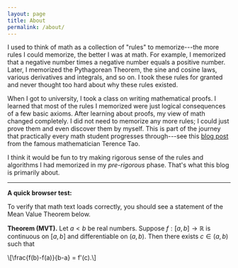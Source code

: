 ```yaml
---
layout: page
title: About
permalink: /about/
---
```


I used to think of math as a collection of "rules" to memorize---the more rules I could memorize, the better I was at math. For example, I memorized that a negative number times a negative number equals a positive number. Later, I memorized the Pythagorean Theorem, the sine and cosine laws, various derivatives and integrals, and so on. I took these rules for granted and never thought too hard about why these rules existed.

When I got to university, I took a class on writing mathematical proofs. I learned that most of the rules I memorized were just logical consequences of a few basic axioms. After learning about proofs, my view of math changed completely. I did not need to memorize any more rules; I could just prove them and even discover them by myself. This is part of the journey that practically every math student progresses through---see this [blog post](https://terrytao.wordpress.com/career-advice/theres-more-to-mathematics-than-rigour-and-proofs/) from the famous mathematician Terence Tao.

I think it would be fun to try making rigorous sense of the rules and algorithms I had memorized in my _pre-rigorous_ phase. That's what this blog is primarily about.

---

<b>A quick browser test:</b>

To verify that math text loads correctly, you should see a statement of the Mean Value Theorem below.

<b>Theorem (MVT).</b> Let $a < b$ be real numbers. Suppose $f: [a, b]\to\mathbb{R}$ is
continuous on $[a, b]$ and differentiable on $(a, b)$. Then there exists $c\in (a, b)$
such that
<div>
    \[\frac{f(b)-f(a)}{b-a} = f'(c).\]
</div>
